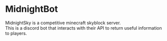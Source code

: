 # MidnightBot

MidnightSky is a competitive minecraft skyblock server.  
This is a discord bot that interacts with their API to return useful information to players.
